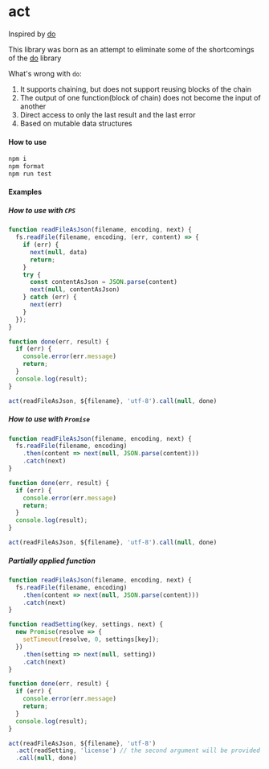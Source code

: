 # act

Inspired by [do](https://github.com/metarhia/do)

This library was born as an attempt to eliminate some of the shortcomings of the [do](https://github.com/metarhia/do) library

What's wrong with `do`:
1) It supports chaining, but does not support reusing blocks of the chain
2) The output of one function(block of chain) does not become the input of another
3) Direct access to only the last result and the last error
4) Based on mutable data structures


#### How to use

```sh
npm i
npm format
npm run test
```

#### Examples

##### How to use with `CPS`

```js
function readFileAsJson(filename, encoding, next) {
  fs.readFile(filename, encoding, (err, content) => {
    if (err) {
      next(null, data)
      return;
    }
    try {
      const contentAsJson = JSON.parse(content)
      next(null, contentAsJson)
    } catch (err) {
      next(err)
    }
  });
}

function done(err, result) {
  if (err) {
    console.error(err.message)
    return;
  }
  console.log(result);
}

act(readFileAsJson, ${filename}, 'utf-8').call(null, done)
```

##### How to use with `Promise`

```js
function readFileAsJson(filename, encoding, next) {
  fs.readFile(filename, encoding)
    .then(content => next(null, JSON.parse(content)))
    .catch(next)
}

function done(err, result) {
  if (err) {
    console.error(err.message)
    return;
  }
  console.log(result);
}

act(readFileAsJson, ${filename}, 'utf-8').call(null, done)
```

##### Partially applied function
```js
function readFileAsJson(filename, encoding, next) {
  fs.readFile(filename, encoding)
    .then(content => next(null, JSON.parse(content)))
    .catch(next)
}

function readSetting(key, settings, next) {
  new Promise(resolve => {
    setTimeout(resolve, 0, settings[key]);
  })
    .then(setting => next(null, setting))
    .catch(next)
}

function done(err, result) {
  if (err) {
    console.error(err.message)
    return;
  }
  console.log(result);
}

act(readFileAsJson, ${filename}, 'utf-8')
  .act(readSetting, 'license') // the second argument will be provided by the `readFileAsJson`
  .call(null, done)
```
